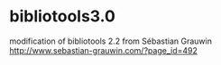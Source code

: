bibliotools3.0
==============

modification of bibliotools 2.2 from Sébastian Grauwin
http://www.sebastian-grauwin.com/?page_id=492
